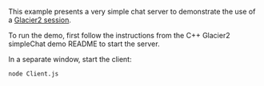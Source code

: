This example presents a very simple chat server to demonstrate the use of a
[Glacier2 session][1].

To run the demo, first follow the instructions from the C++ Glacier2
simpleChat demo README to start the server.

In a separate window, start the client:

```
node Client.js
```

[1]: https://doc.zeroc.com/ice/4.0/ice-services/glacier2/getting-started-with-glacier2
